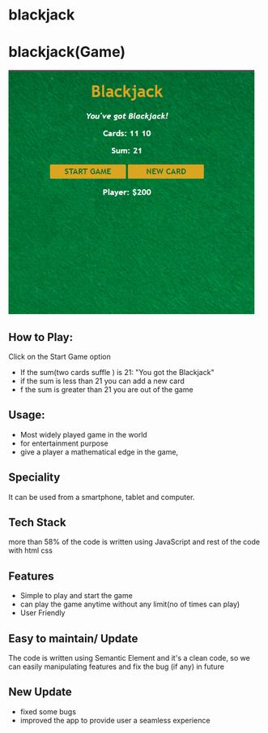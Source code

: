 # blackjack
<h1>blackjack(Game)</h1>
    <img src="https://github.com/sgrprmnk/blackjack/blob/main/blackjack.png" />
    <h2>How to Play:</h2>
    <p>Click on the Start Game option</p>
    <ul>
      <li>If the sum(two cards suffle ) is 21: "You got the Blackjack"</li>
      <li>if the sum is less than 21 you can add a new card</li>
      <li>f the sum is greater than 21 you are out of the game</li>
    </ul>
    <h2>Usage:</h2>
    <ul>
      <li>Most widely played game in the world</li>
      <li>for entertainment purpose</li>
      <li>give a player a mathematical edge in the game,</li>
    </ul>
    <h2>Speciality</h2>
    <p>It can be used from a smartphone, tablet and computer.</p>
    <h2>Tech Stack</h2>
    <p>
      more than 58% of the code is written using JavaScript and rest of the code
      with html css
    </p>
    <h2>Features</h2>
    <ul>
      <li>Simple to play and start the game</li>
      <li>can play the game anytime without any limit(no of times can play)</li>
      <li>User Friendly</li>
    </ul>
    <h2>Easy to maintain/ Update</h2>
    <p>
      The code is written using Semantic Element and it's a clean code, so we
      can easily manipulating features and fix the bug (if any) in future
    </p>
    <h2>New Update</h2>
    <ul>
      <li>fixed some bugs</li>
      <li>improved the app to provide user a seamless experience</li>
    </ul>
